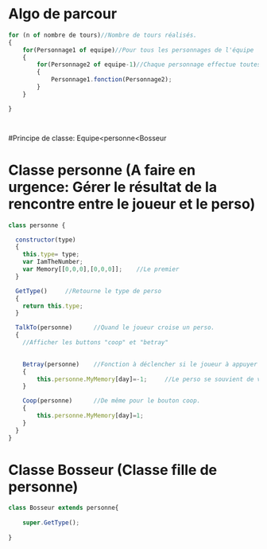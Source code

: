 # Algo de parcour

```javascript 
for (n of nombre de tours)//Nombre de tours réalisés.
{ 
	for(Personnage1 of equipe)//Pour tous les personnages de l'équipe
	{ 
		for(Personnage2 of equipe-1)//Chaque personnage effectue toutes les relations possibles avec les autres membres de l'équipe
		{
			Personnage1.fonction(Personnage2);
		}
	}

}




```

#Principe de classe: Equipe<personne<Bosseur

# Classe personne (A faire en urgence: Gérer le résultat de la rencontre entre le joueur et le perso)

```javascript
class personne {

  constructor(type)
  {
  	this.type= type;
  	var IamTheNumber;
  	var Memory[[0,0,0],[0,0,0]];	//Le premier
  }

  GetType()		//Retourne le type de perso 
  {
  	return this.type;
  }

  TalkTo(personne)		//Quand le joueur croise un perso.
  {
  	//Afficher les buttons "coop" et "betray"
  

  	Betray(personne)	//Fonction à déclencher si le joueur à appuyer sur le boutton Betray. 
  	{
  		this.personne.MyMemory[day]=-1;		//Le perso se souvient de votre action.
  	}

  	Coop(personne)		//De même pour le bouton coop.
  	{
  		this.personne.MyMemory[day]=1;
  	}
  }	
}


```

# Classe Bosseur (Classe fille de personne)

```javascript
class Bosseur extends personne{
	
	super.GetType();
	
}
```